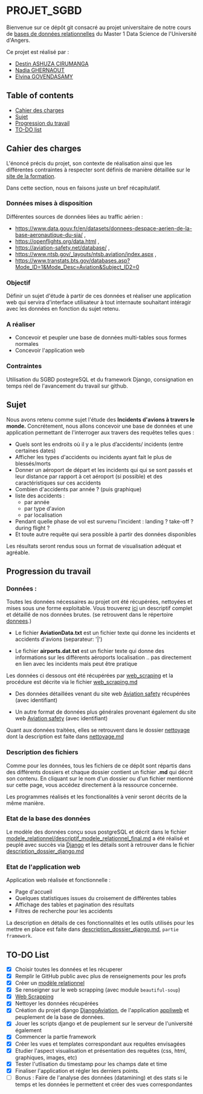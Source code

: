 # PROJET_SGBD

Bienvenue sur ce dépôt git consacré au projet universitaire de notre cours de [bases de données relationnelles](https://math.univ-angers.fr/~ducrot/bddr/) du Master 1 Data Science de l'Université d'Angers. 

Ce projet est réalisé par : 
* [Destin ASHUZA CIRUMANGA](https://github.com/dest-ash)
* [Nadia GHERNAOUT](https://github.com/nadatum)
* [Elvina GOVENDASAMY](https://github.com/elvinaeury)

## Table of contents
* [Cahier des charges](#cahier-des-charges)
* [Sujet](#sujet)
* [Progression du travail](#progression-du-travail)
* [TO-DO list](#to-do-list)

## Cahier des charges
L'énoncé précis du projet, son contexte de réalisation ainsi que les différentes contraintes à respecter sont définis de manière détaillée sur le [site de la formation](https://math.univ-angers.fr/~jaclin/2020ds1/evalDS1bdd/2020/2020/2020.html). 

Dans cette section, nous en faisons juste un bref récapitulatif.

### Données mises à disposition
Différentes sources de données  liées au traffic aérien :
- https://www.data.gouv.fr/en/datasets/donnees-despace-aerien-de-la-base-aeronautique-du-sia/ ,
- https://openflights.org/data.html ,
- https://aviation-safety.net/database/ , 
- https://www.ntsb.gov/_layouts/ntsb.aviation/index.aspx ,
- https://www.transtats.bts.gov/databases.asp?Mode_ID=1&Mode_Desc=Aviation&Subject_ID2=0

### Objectif
Définir un sujet d'étude à partir de ces données et réaliser une application web qui servira d'interface utilisateur à tout internaute souhaitant intéragir avec les données en fonction du sujet retenu.

### A réaliser 
* Concevoir et peupler une base de données multi-tables sous formes normales
* Concevoir l'application web

### Contraintes 
Utilisation du SGBD postegreSQL et du framework Django, consignation en temps réel de l'avancement du travail sur github.

## Sujet
Nous avons retenu comme sujet l'étude des **Incidents d'avions à travers le monde.**
Concrétement, nous allons concevoir une base de données et une application permettant de l'interroger aux travers des requêtes telles ques :
- Quels sont les endroits où il y a le plus d’accidents/ incidents (entre certaines dates)
- Afficher les types d'accidents ou incidents ayant fait le plus de blessés/morts
- Donner un aéroport de départ et les incidents qui qui se sont passés et leur distance par rapport à cet aéroport (si possible) et des caractéristiques sur ces accidents 
- Combien d'accidents par année ? (puis graphique)
- liste des accidents :
  - par année
  - par type d'avion
  - par localisation
- Pendant quelle phase de vol est survenu l'incident : landing ? take-off ? during flight ?
- Et toute autre requête qui sera possible à partir des données disponibles

Les résultats seront rendus sous un format de visualisation adéquat et agréable.

## Progression du travail

### Données :
Toutes les données nécessaires au projet ont été récupérées, nettoyées et mises sous une forme exploitable.
Vous trouverez [ici](https://github.com/elvinaeury/Projet_SBD/blob/master/donnees/donnees.md) un descriptif complet et détaillé de nos données brutes. (se retrouvent dans le répertoire [donnees](https://github.com/elvinaeury/Projet_SBD/tree/master/donnees).)


 - Le fichier **AviationData.txt** est un fichier texte qui donne les incidents et accidents d'avions (separateur: '|')

 - Le fichier **airports.dat.txt** est un fichier texte qui donne des informations sur les différents aéroports localisation .. pas directement en lien avec les incidents mais peut être pratique

 Les données ci dessous ont été récupérées par [web_scraping](https://github.com/elvinaeury/Projet_SBD/tree/master/web_scraping) et la procédure est décrite via le fichier [web_scraping.md](https://github.com/elvinaeury/Projet_SBD/blob/master/web_scraping/web_scraping.md)
 
 - Des données détaillées venant du site web [Aviation safety](https://aviation-safety.net/database/) récupérées  (avec identifiant)

 - Un autre format de données plus générales provenant également du site web [Aviation safety](https://aviation-safety.net/database/) (avec identifiant)
 
Quant aux données traitées, elles se retrouvent dans le dossier [nettoyage](https://github.com/elvinaeury/Projet_SBD/tree/master/nettoyage) dont la description est faite dans [nettoyage.md](https://github.com/elvinaeury/Projet_SBD/blob/master/nettoyage/nettoyage.md)

### Description des fichiers
Comme pour les données, tous les fichiers de ce dépôt sont  répartis dans des différents dossiers et chaque dossier contient un fichier **.md** qui décrit son contenu. En cliquant sur le nom d'un dossier ou d'un fichier mentionné sur cette page, vous accédez directement à la ressource concernée.

Les programmes réalisés et les fonctionalités à venir seront décrits de la même manière.

### Etat de la base des données
Le modèle des données conçu sous postgreSQL et décrit dans le fichier [modele_relationnel/descriptif_modele_relationnel_final.md](https://github.com/elvinaeury/Projet_SBD/blob/master/modele_relationnel/description_modele_relationnel_final.md) a été réalisé et peuplé avec succès via [Django](https://github.com/elvinaeury/Projet_SBD/tree/master/Django) et les détails sont à retrouver dans le fichier [description_dossier_django.md](https://github.com/elvinaeury/Projet_SBD/blob/master/Django/description_dossier_django.md)

### Etat de l'application web

Application web réalisée et fonctionnelle :

- Page d'accueil
- Quelques statistiques issues du croisement de différentes tables
- Affichage des tables et pagination des résultats
- Filtres de recherche pour les accidents

La description en détails de ces fonctionnalités et les outils utilisés pour les mettre en place est faite dans [description_dossier_django.md](https://github.com/elvinaeury/Projet_SBD/blob/master/Django/description_dossier_django.md), `partie framework`.

## TO-DO List

- [x] Choisir toutes les données et les récuperer
- [x] Remplir le GitHub public avec plus de renseignements pour les profs
- [x] Créer un [modèle relationnel](https://github.com/elvinaeury/Projet_SBD/tree/master/modele_relationnel)
- [x] Se renseigner sur le web scrapping (avec module `beautiful-soup`)
- [x] [Web Scrapping](https://github.com/elvinaeury/projet_test/blob/master/Web_scrapping/web.md)
- [x] Nettoyer les données récupérées
- [x] Création du projet django [DjangoAviation](https://github.com/elvinaeury/Projet_SBD/tree/master/Django/DjangoAviation), de l'application [appliweb](https://github.com/elvinaeury/Projet_SBD/tree/master/Django/DjangoAviation/appliweb) et peuplement de la base de données.
- [x] Jouer les scripts django et de peuplement sur le serveur de l'université également
- [x] Commencer la partie framework
- [x] Créer les vues et templates correspondant aux requêtes envisagées
- [x] Etudier l'aspect visualisation et présentation des requêtes (css, html, graphiques, images, etc)
- [x] Tester l'utlisation du timestamp pour les champs date et time
- [x] Finaliser l'application et régler les derniers points.
- [ ] Bonus : Faire de l'analyse des données (datamining) et des stats si le temps et les données le permettent et créer des vues correspondantes
